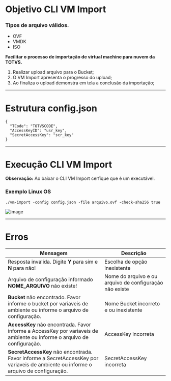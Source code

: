 # Objetivo CLI VM Import
### Tipos de arquivo válidos. ###
- OVF
- VMDK
- ISO

**Facilitar o processo de importação de virtual machine para nuvem da TOTVS.**

1. Realizar upload arquivo para o Bucket;
2. O VM Import apresenta o progresso do upload;
3. Ao finaliza o upload demonstra em tela a conclusão da importação;

----------------------------------------------------------------

# Estrutura config.json
```
{
  "TCode": "TOTVSCODE",
  "AccessKeyID": "usr_key",
  "SecretAccessKey": "scr_key"
}
```
----------------------------------------------------------------

# Execução CLI VM Import

**Observação:** Ao baixar o CLI VM Import cerfique que é um executável.

### Exemplo Linux OS

```
./vm-import -config config.json -file arquivo.ovf -check-sha256 true
```

![image](https://user-images.githubusercontent.com/121171463/219680829-a9ec1a24-6506-4a6d-a564-d828e067179d.png)


----------------------------------------------------------------

# Erros

Mensagem                                                                                                                        | Descrição
--------------------------------------------------------------------------------------------------------------------------------|-----------------------
Resposta invalida. Digite **Y** para sim e **N** para não!                                                                      | Escolha de opção inexistente 
Arquivo de configuração informado **__NOME_ARQUIVO__**  não existe!                                                             | Nome do arquivo e ou arquivo de configuração não existe 
**__Bucket__** não encontrado. Favor informe o bucket por variaveis de ambiente ou informe o arquivo de configuração.           | Nome Bucket incorreto e ou inexistente
**__AccessKey__** não encontrada. Favor informe a AccessKey por variaveis de ambiente ou informe o arquivo de configuração.     | AccessKey incorreta
**__SecretAccessKey__** não encontrada. Favor informe a SecretAccessKey por variaveis de ambiente ou informe o arquivo de configuração.| SecretAccessKey incorreta


